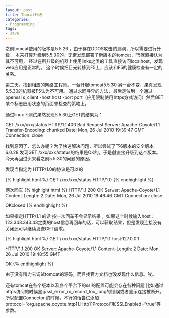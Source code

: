 ```yaml
---
layout: post
title: Tomcat升级
categories:
- Programming
tags:
- Java
---
```


之前tomcat使用的版本是5.5.26 ，由于存在DDOS攻击的漏洞，所以需要进行升级，
本来打算升级到5.5.30的，无奈发现部署了新版本的tomcat，F5就直接认为其不可用，
经过在所升级的机器上使用links之类的工具直接访问localhost，发现web应用是正常的。
这个时候把目光转移到F5上，应该和F5的健康检查有一定的关系。  

第二天，找到相应的网络工程师。一台开起tomcat5.5.30 另一台不变，果真发现5.5.30的机器被F5认为不可用。
通过求同寻异的方法，最后定位到一个通过openssl s_client -host host -port port（应用限制使用https方式访问）然后GET某个标志应用状态的页面来检查的策略上。  

通过linux下测试果然发现5.5.30上GET的结果为：  


GET /xxx/xxx/status
HTTP/1.1 400 Bad Request
Server: Apache-Coyote/1.1
Transfer-Encoding: chunked
Date: Mon, 26 Jul 2010 19:39:47 GMT
Connection: close

找到原因了，怎么办呢？为了快速解决问题，所以尝试了下6版本的安全版本6.0.28 发现GET /xxx/xxx/status的结果是OK的，于是就直接升级到这个版本。
今天再回过头来看之前5.5.30的问题的原因。

发现当指定为 HTTP/1.0的协议是可以的

{% highlight html %}
GET /xxx/xxx/status HTTP/1.0
{% endhighlight %}

两次回车
{% highlight html %}
HTTP/1.1 200 OK
Server: Apache-Coyote/1.1
Content-Length: 2
Date: Mon, 26 Jul 2010 19:46:46 GMT
Connection: close

OKclosed
{% endhighlight %}

如果指定HTTP/1.1 的话
按一次回车不会显示结果 ，如果这个时候输入host：123.343.343.43之类的host信息再回车的话，可以获取结果，但是发现连接没有关闭还可以继续发送GET请求。

{% highlight html %}
GET /xxx/xxx/status HTTP/1.1
host:127.0.0.1

HTTP/1.1 200 OK
Server: Apache-Coyote/1.1
Content-Length: 2
Date: Mon, 26 Jul 2010 19:48:55 GMT

OK
{% endhighlight %}

由于没有精力去调试tomcat的源码，而且找官方文档也没发现什么信息。唉。
  
还有tomcat在各个版本以及各个平台下的ssl的配置可能会存在各种问题
比如通过https访问的时候显示ssl_error_rx_record_too_long的错误或者显示连接被断开。
所以配置Connector 的时候，不行的话尝试添加protocol=”org.apache.coyote.http11.Http11Protocol”和SSLEnabled=”true”等参数。